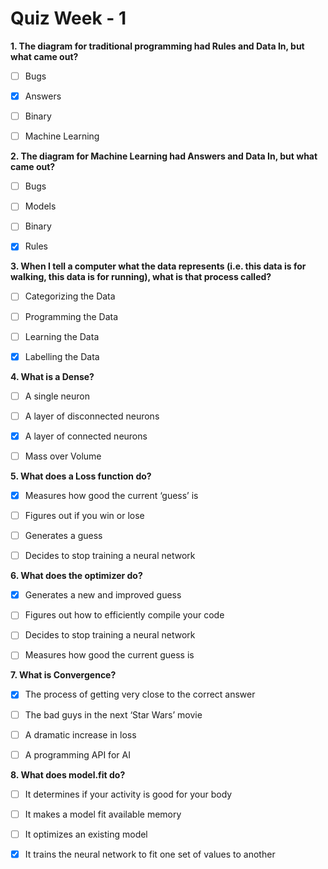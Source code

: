 # Quiz Week - 1

**1. The diagram for traditional programming had Rules and Data In, but what came out?**

- [ ] Bugs

- [x] Answers

- [ ] Binary

- [ ] Machine Learning


**2. The diagram for Machine Learning had Answers and Data In, but what came out?**


- [ ] Bugs

- [ ] Models

- [ ] Binary

- [x] Rules


**3. When I tell a computer what the data represents (i.e. this data is for walking, this data is for running), what is that process called?**


- [ ] Categorizing the Data

- [ ] Programming the Data

- [ ] Learning the Data

- [x] Labelling the Data


**4. What is a Dense?**


- [ ] A single neuron

- [ ] A layer of disconnected neurons

- [x] A layer of connected neurons

- [ ] Mass over Volume


**5. What does a Loss function do?**

- [x] Measures how good the current ‘guess’ is

- [ ] Figures out if you win or lose

- [ ] Generates a guess

- [ ] Decides to stop training a neural network


**6. What does the optimizer do?**

- [x] Generates a new and improved guess

- [ ] Figures out how to efficiently compile your code

- [ ] Decides to stop training a neural network

- [ ] Measures how good the current guess is


**7. What is Convergence?**

- [x] The process of getting very close to the correct answer

- [ ] The bad guys in the next ‘Star Wars’ movie

- [ ] A dramatic increase in loss

- [ ] A programming API for AI


**8. What does model.fit do?**

- [ ] It determines if your activity is good for your body

- [ ] It makes a model fit available memory

- [ ] It optimizes an existing model

- [x] It trains the neural network to fit one set of values to another